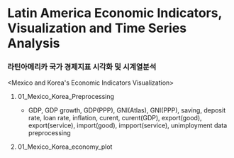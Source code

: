 # Latin America Economic Indicators, Visualization and Time Series Analysis
### 라틴아메리카 국가 경제지표 시각화 및 시계열분석

<Mexico and Korea's Economic Indicators Visualization>

1. 01_Mexico_Korea_Preprocessing
    - GDP, GDP growth, GDP(PPP), GNI(Atlas), GNI(PPP), saving, deposit rate, loan rate, inflation, curent, curent(GDP), export(good), export(service), import(good), impport(service), unimployment data preprocessing

2. 01_Mexico_Korea_economy_plot


<Argentina Nominal and Real GDP Time Series Analysis>
